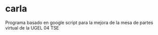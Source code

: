 # carla
Programa basado en google script para la mejora de la mesa de partes virtual de la UGEL 04 TSE
